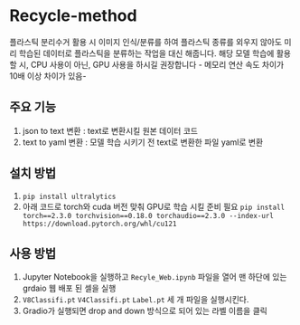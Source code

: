 # Recycle-method
플라스틱 분리수거 활용 시 이미지 인식/분류를 하여 플라스틱 종류를 외우지 않아도 미리 학습된 데이터로 플라스틱을 분류하는 작업을 대신 해줍니다.
해당 모델 학습에 활용할 시, CPU 사용이 아닌, GPU 사용을 하시길 권장합니다 - 메모리 연산 속도 차이가 10배 이상 차이가 있음-


## 주요 기능
1. json to text 변환 : text로 변환시킬 원본 데이터 코드
2. text to yaml 변환 : 모델 학습 시키기 전 text로 변환한 파일 yaml로 변환

## 설치 방법
1. `pip install ultralytics`
2. 아래 코드로 torch와 cuda 버전 맞춰 GPU로 학습 시킬 준비 필요
`pip install torch==2.3.0 torchvision==0.18.0 torchaudio==2.3.0 --index-url https://download.pytorch.org/whl/cu121`

## 사용 방법
1. Jupyter Notebook을 실행하고 `Recyle_Web.ipynb` 파일을 열어 맨 하단에 있는 grdaio 웹 배포 된 셀을 실행
2. `V8Classifi.pt` `V4Classifi.pt` `Label.pt` 세 개 파일을 실행시킨다.
3. Gradio가 실행되면 drop and down 방식으로 되어 있는 라벨 이름을 클릭 

